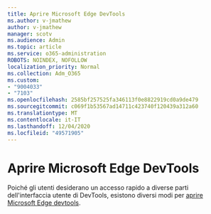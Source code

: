 ```yaml
---
title: Aprire Microsoft Edge DevTools
ms.author: v-jmathew
author: v-jmathew
manager: scotv
ms.audience: Admin
ms.topic: article
ms.service: o365-administration
ROBOTS: NOINDEX, NOFOLLOW
localization_priority: Normal
ms.collection: Adm_O365
ms.custom:
- "9004033"
- "7103"
ms.openlocfilehash: 2585bf257525fa346113f0e8822919cd0a9de479
ms.sourcegitcommit: c069f1b53567ad14711c423740f120439a312a60
ms.translationtype: MT
ms.contentlocale: it-IT
ms.lasthandoff: 12/04/2020
ms.locfileid: "49571905"
---
```

# <a name="open-microsoft-edge-devtools"></a>Aprire Microsoft Edge DevTools

Poiché gli utenti desiderano un accesso rapido a diverse parti dell'interfaccia utente di DevTools, esistono diversi modi per [aprire Microsoft Edge devtools](https://go.microsoft.com/fwlink/?linkid=2135152).
